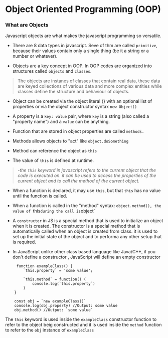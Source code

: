 # Object Oriented Programming (OOP)

### What are Objects
Javascript objects are what makes the javascript programming so versatile.

-  There are 8 data types in javascript. Seve of thm are called `primitive`, because their values contain only a single thing (be it a string or a number or whatever).

- Objects are a key concept in OOP. In OOP codes are organized into structures called `objects` and `classes`.

> The objects are instanes of classes that contain real data, these data are keyed collections of various data and more complex entities while classes define the structure and behaviour of objects.


- Object can be created via the object literal {} with an optional list of properties or via the object constructor syntax `new Object()`
- A property is a `key: value` pair, where `key` is a string (also called a "property name") and a `value` can be anything.

- Function that are stored in object properties are called `methods.`
- Methods allows objects to "act" like `object.doSomething`
- Method can reference the object as `this`
- The value of `this` is defined at runtime.
> _-the `this` keyword in javascript refers to the current object that the code is executed on. it can be used to access the properties of the current object  and to call the method of the current object._
- When a function is declared, it may use `this`, but that `this` has no value until the function is called.
- When a function is called in the "method" syntax: `object.method(), the value of `this` during the call is `object`

- A `constructor` in JS is a special method that is used to initialize an object when it is created. The constructor is a special method that is automatically called when an object is created from class. it is used to set up the initial state of the object and to performa any other setup that is required.

 - In JavaScript unlike other class based language like Java/C++, if you don't define a constructor , JavaScript will define an empty constructor

```
     function exampleClass() {
        `this.property` = 'some value';

        `this.method` = function() (
            console.log(`this.property`)
        )
    }
    
    const obj = `new exampleClass()`
    console.log(obj.property) //Output: some value
    obj.method() //Output: `some value`
```
The `this` keyword is used inside the `exampleClass` constructor function to refer to the object beig constructed and it is used inside the `method` function to refer to the `obj` instance of `exampleClass`

